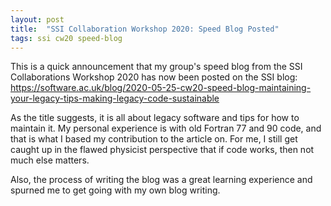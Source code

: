 ```yaml
---
layout: post
title:  "SSI Collaboration Workshop 2020: Speed Blog Posted"
tags: ssi cw20 speed-blog
---
```


This is a quick announcement that my group's speed blog from the SSI
Collaborations Workshop 2020 has now been posted on the SSI blog: <https://software.ac.uk/blog/2020-05-25-cw20-speed-blog-maintaining-your-legacy-tips-making-legacy-code-sustainable>

As the title suggests, it is all about legacy software and tips for how to
maintain it. My personal experience is with old Fortran 77 and 90 code, and
that is what I based my contribution to the article on. For me, I still get
caught up in the flawed physicist perspective that if code works, then
not much else matters.

Also, the process of writing the blog was a great learning experience and
spurned me to get going with my own blog writing. 
